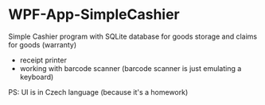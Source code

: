 # WPF-App-SimpleCashier

Simple Cashier program with SQLite database for goods storage and claims for goods (warranty)
+ receipt printer
+ working with barcode scanner (barcode scanner is just emulating a keyboard)

PS: UI is in Czech language (because it's a homework)
